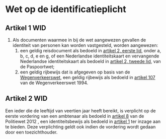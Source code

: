 # Wet op de identificatieplicht
## Artikel 1 WID
1. Als documenten waarmee in bij de wet aangewezen gevallen de identiteit van personen kan worden vastgesteld, worden aangewezen:
    1. een geldig reisdocument als bedoeld in [artikel 2, eerste lid](paspoortwet.md#artikel-2-ppw-soorten-reisdocumenten), onder a, b, c, d, e en g, of een Nederlandse identiteitskaart en vervangende Nederlandse identiteitskaart als bedoeld in [artikel 2, tweede lid](paspoortwet.md#artikel-2-ppw-soorten-reisdocumenten), van de Paspoortwet;
    2. een geldig rijbewijs dat is afgegeven op basis van de [Wegenverkeerswet](wegenverkeerswet-1994.md), een geldig rijbewijs als bedoeld in [artikel 107](wegenverkeerswet-1994.md) van de Wegenverkeerswet 1994.

## Artikel 2 WID
Een ieder die de leeftijd van veertien jaar heeft bereikt, is verplicht op de eerste vordering van een ambtenaar als bedoeld in [artikel 8](politiewet-2012.md#artikel-8-vorderen-inzage-identiteitsbewijs) van de Politiewet 2012 , een identiteitsbewijs als bedoeld in [artikel 1](#artikel-1) ter inzage aan te bieden. Deze verplichting geldt ook indien de vordering wordt gedaan door een toezichthouder.